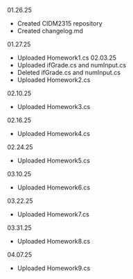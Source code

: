 01.26.25
- Created CIDM2315 repository
- Created changelog.md

01.27.25
- Uploaded Homework1.cs
02.03.25
- Uploaded ifGrade.cs and numInput.cs
- Deleted ifGrade.cs and numInput.cs
- Uploaded Homework2.cs

02.10.25
- Uploaded Homework3.cs

02.16.25
- Uploaded Homework4.cs

02.24.25
- Uploaded Homework5.cs

03.10.25
- Uploaded Homework6.cs

03.22.25
- Uploaded Homework7.cs

03.31.25
- Uploaded Homework8.cs

04.07.25
- Uploaded Homework9.cs

